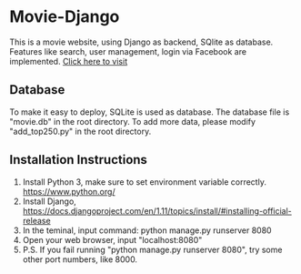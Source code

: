 # Movie-Django

This is a movie website, using Django as backend, SQlite as database. Features like search, user management, login via Facebook are implemented.
[Click here to visit](http://baohan08.pythonanywhere.com)

## Database
To make it easy to deploy, SQLite is used as database. The database file is "movie.db" in the root directory.
To add more data, please modify "add_top250.py" in the root directory.

## Installation Instructions
1. Install Python 3, make sure to set environment variable correctly. https://www.python.org/
2. Install Django, https://docs.djangoproject.com/en/1.11/topics/install/#installing-official-release
3. In the teminal, input command: python manage.py runserver 8080
4. Open your web browser, input "localhost:8080"
5. P.S. If you fail running "python manage.py runserver 8080", try some other port numbers, like 8000.
